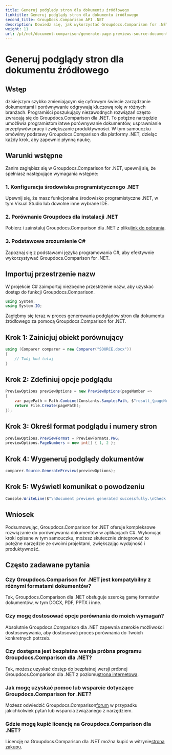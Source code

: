 ```yaml
---
title: Generuj podglądy stron dla dokumentu źródłowego
linktitle: Generuj podglądy stron dla dokumentu źródłowego
second_title: GroupDocs.Comparison API .NET
description: Dowiedz się, jak wykorzystać Groupdocs.Comparison for .NET do efektywnego usprawnienia procesów porównywania dokumentów w projektach C#.
weight: 11
url: /pl/net/document-comparison/generate-page-previews-source-document/
---
```


# Generuj podglądy stron dla dokumentu źródłowego

## Wstęp
dzisiejszym szybko zmieniającym się cyfrowym świecie zarządzanie dokumentami i porównywanie odgrywają kluczową rolę w różnych branżach. Programiści poszukujący niezawodnych rozwiązań często zwracają się do Groupdocs.Comparison dla .NET. To potężne narzędzie umożliwia programistom łatwe porównywanie dokumentów, usprawnianie przepływów pracy i zwiększanie produktywności. W tym samouczku omówimy podstawy Groupdocs.Comparison dla platformy .NET, dzieląc każdy krok, aby zapewnić płynną naukę.
## Warunki wstępne
Zanim zagłębisz się w Groupdocs.Comparison for .NET, upewnij się, że spełniasz następujące wymagania wstępne:
### 1. Konfiguracja środowiska programistycznego .NET
Upewnij się, że masz funkcjonalne środowisko programistyczne .NET, w tym Visual Studio lub dowolne inne wybrane IDE.
### 2. Porównanie Groupdocs dla instalacji .NET
 Pobierz i zainstaluj Groupdocs.Comparison dla .NET z pliku[link do pobrania](https://releases.groupdocs.com/comparison/net/).
### 3. Podstawowe zrozumienie C#
Zapoznaj się z podstawami języka programowania C#, aby efektywnie wykorzystywać Groupdocs.Comparison for .NET.

## Importuj przestrzenie nazw
W projekcie C# zaimportuj niezbędne przestrzenie nazw, aby uzyskać dostęp do funkcji Groupdocs.Comparison.

```csharp
using System;
using System.IO;
```

Zagłębmy się teraz w proces generowania podglądów stron dla dokumentu źródłowego za pomocą Groupdocs.Comparison for .NET.
## Krok 1: Zainicjuj obiekt porównujący
```csharp
using (Comparer comparer = new Comparer("SOURCE.docx"))
{
    // Twój kod tutaj
}
```
## Krok 2: Zdefiniuj opcje podglądu
```csharp
PreviewOptions previewOptions = new PreviewOptions(pageNumber =>
{
    var pagePath = Path.Combine(Constants.SamplesPath, $"result_{pageNumber}.png");
    return File.Create(pagePath);
});
```
## Krok 3: Określ format podglądu i numery stron
```csharp
previewOptions.PreviewFormat = PreviewFormats.PNG;
previewOptions.PageNumbers = new int[] { 1, 2 };
```
## Krok 4: Wygeneruj podglądy dokumentów
```csharp
comparer.Source.GeneratePreview(previewOptions);
```
## Krok 5: Wyświetl komunikat o powodzeniu
```csharp
Console.WriteLine($"\nDocument previews generated successfully.\nCheck output in {Directory.GetCurrentDirectory()}.");
```

## Wniosek
Podsumowując, Groupdocs.Comparison for .NET oferuje kompleksowe rozwiązanie do porównywania dokumentów w aplikacjach C#. Wykonując kroki opisane w tym samouczku, możesz skutecznie zintegrować to potężne narzędzie ze swoimi projektami, zwiększając wydajność i produktywność.
## Często zadawane pytania
### Czy Groupdocs.Comparison for .NET jest kompatybilny z różnymi formatami dokumentów?
Tak, Groupdocs.Comparison dla .NET obsługuje szeroką gamę formatów dokumentów, w tym DOCX, PDF, PPTX i inne.
### Czy mogę dostosować opcje porównania do moich wymagań?
Absolutnie Groupdocs.Comparison dla .NET zapewnia szerokie możliwości dostosowywania, aby dostosować proces porównania do Twoich konkretnych potrzeb.
### Czy dostępna jest bezpłatna wersja próbna programu Groupdocs.Comparison dla .NET?
 Tak, możesz uzyskać dostęp do bezpłatnej wersji próbnej Groupdocs.Comparison dla .NET z poziomu[strona internetowa](https://releases.groupdocs.com/).
### Jak mogę uzyskać pomoc lub wsparcie dotyczące Groupdocs.Comparison for .NET?
 Możesz odwiedzić Groupdocs.Comparison[forum](https://forum.groupdocs.com/c/comparison/12) w przypadku jakichkolwiek pytań lub wsparcia związanego z narzędziem.
### Gdzie mogę kupić licencję na Groupdocs.Comparison dla .NET?
 Licencję na Groupdocs.Comparison dla .NET można kupić w witrynie[strona zakupu](https://purchase.groupdocs.com/buy).